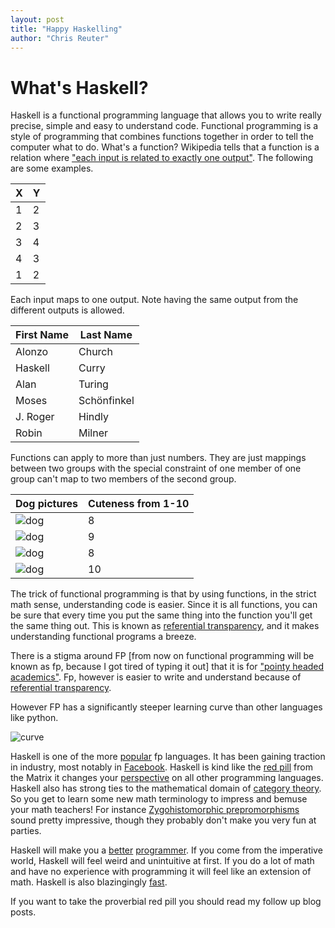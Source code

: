 ```yaml
---
layout: post
title: "Happy Haskelling"
author: "Chris Reuter"
---
```


# What's Haskell?

Haskell is a functional programming language that allows you to write really precise, simple and easy to understand code. Functional programming is a style of programming that combines functions together in order to tell the computer what to do. What's a function? Wikipedia tells that a function is a relation where ["each input is related to exactly one output"](https://en.wikipedia.org/wiki/Function_(mathematics)). The following are some examples.


| X | Y |
| --- | --- |
| 1 | 2 |
| 2 | 3 |
| 3 | 4 |
| 4 | 3 |
| 1 | 2 |

Each input maps to one output. Note having the same output from the different outputs is allowed.

| First Name | Last Name |
| --- | --- |
| Alonzo | Church |
| Haskell | Curry |
| Alan | Turing |
| Moses | Schönfinkel |
| J. Roger | Hindly |
| Robin | Milner |


Functions can apply to more than just numbers. They are just mappings between two groups with the special constraint of one member of one group can't map to two members of the second group.

| Dog pictures | Cuteness from 1-10 |
| --- | --- |
| ![dog](http://cdn3-www.dogtime.com/assets/uploads/gallery/goldador-dog-breed-pictures/puppy-1.jpg ) | 8 |
| ![dog](http://static.ddmcdn.com/en-us/apl/breedselector/images/breed-selector/dogs/breeds/bernese-mountain-dog_03_lg.jpg)| 9 |
| ![dog](http://cdn2-www.dogtime.com/assets/uploads/2011/01/file_23020_dachshund-dog-breed.jpg) | 8 |
| ![dog](https://vetstreet.brightspotcdn.com/dims4/default/79f1bd2/2147483647/crop/0x0%2B0%2B0/resize/645x380/quality/90/?url=https%3A%2F%2Fvetstreet-brightspot.s3.amazonaws.com%2F83%2F9e8de0a7f411e0a0d50050568d634f%2Ffile%2FPembroke-Welsh-Corgi-3-645mk62711.jpg) | 10 |

The trick of functional programming is that by using functions, in the strict math sense, understanding code is easier. Since it is all functions, you can be sure that every time you put the same thing into the function you'll get the same thing out. This is known as [referential transparency](https://wiki.haskell.org/Referential_transparency), and it makes understanding functional programs a breeze.

There is a stigma around FP [from now on functional programming will be known as fp, because I got tired of typing it out] that it is for ["pointy headed academics"](https://en.wikipedia.org/wiki/Simon_Peyton_Jones). Fp, however is easier to write and understand because of [referential transparency](https://wiki.haskell.org/Referential_transparency).

However FP has a significantly steeper learning curve than other languages like python.

![curve](http://i.imgur.com/TTBBeJs.jpg)

Haskell is one of the more [popular](https://insights.stackoverflow.com/survey/2017#technology) fp languages. It has been gaining traction in industry, most notably in [Facebook](https://code.facebook.com/posts/745068642270222/fighting-spam-with-haskell/). Haskell is kind like the [red pill](https://en.wikipedia.org/wiki/Red_pill_and_blue_pill) from the Matrix it changes your [perspective](https://stackoverflow.com/questions/775726/whats-the-fuss-about-haskell) on all other programming languages. Haskell also has strong ties to the mathematical domain of [category theory](https://bartoszmilewski.com/2014/10/28/category-theory-for-programmers-the-preface/). So you get to learn some new math terminology to impress and bemuse your math teachers! For instance [Zygohistomorphic prepromorphisms](https://wiki.haskell.org/Zygohistomorphic_prepromorphisms) sound pretty impressive, though they probably don't make you very fun at parties.

Haskell will make you a [better](https://www.reddit.com/r/haskell/comments/3absc6/how_did_haskell_make_you_a_better_programmer/) [programmer](http://dubhrosa.blogspot.co.uk/2012/12/lessons-learning-haskell.html?m=1). If you come from the imperative world, Haskell will feel weird and unintuitive at first. If you do a lot of math and have no experience with programming it will feel like an extension of math. Haskell is also blazingingly [fast](https://stackoverflow.com/questions/35027952/why-is-haskell-ghc-so-darn-fast).

If you want to take the proverbial red pill you should read my follow up blog posts.


